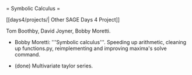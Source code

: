 = Symbolic Calculus =

[[days4/projects/| Other SAGE Days 4 Project]]

Tom Boothby, David Joyner, Bobby Moretti.

 * Bobby Moretti: '''Symbolic calculus'''. Speeding up arithmetic, cleaning up functions.py, reimplementing and improving maxima's solve command.  

 * (done) Multivariate taylor series.  
